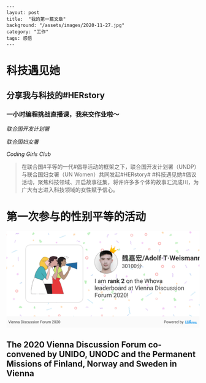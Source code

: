 

```
---
layout: post
title:  "我的第一篇文章"
background: "/assets/images/2020-11-27.jpg"
category: "工作"
tags: 感悟
---
```



# 科技遇见她

## 分享我与科技的#HERstory

### 一小时编程挑战直播课，我来交作业啦～

_联合国开发计划署_

_联合国妇女署_

_Coding Girls Club_



> 在联合国#平等的一代#倡导活动的框架之下，联合国开发计划署（UNDP）与联合国妇女署（UN Women）共同发起#HERstory# #科技遇见她#倡议活动，聚焦科技领域、开启故事征集，将许许多多个体的故事汇流成川，为广大有志进入科技领域的女性赋予信心。



# 第一次参与的性别平等的活动

 ![002](../assets/images/2020-11-27.jpg)
 
 ## The 2020 Vienna Discussion Forum co-convened by UNIDO, UNODC and the Permanent Missions of Finland, Norway and Sweden in Vienna


